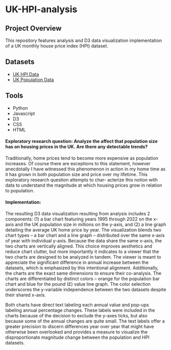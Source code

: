 # UK-HPI-analysis

## Project Overview
This repository features analysis and D3 data visualization implementation of a UK monthly house price index (HPI) dataset.

## Datasets
* [UK HPI Data](https://www.gov.uk/government/statistical-data-sets/uk-house-price-index-data-%20downloads-december-2022)
* [UK Population Data](https://www.ons.gov.uk/peoplepopulationandcommunity/populationandmigration/populationestimates/datasets/estimatesofthepopulationforenglandandwales)

## Tools
* Python
* Javascript
* D3
* CSS
* HTML

#### Exploratory research question: Analyze the affect that population size has on housing prices in the UK. Are there any detectable trends?
Traditionally, home prices tend to become more expensive as population increases. Of course there are exceptions to this statement, however anecdotally I have witnessed this phenomenon in action in my home time as it has grown in both population size and price over my lifetime. This exploratory research question attempts to char- acterize this notion with data to understand the magnitude at which housing prices grow in relation to population.

#### Implementation: 
The resulting D3 data visualization resulting from analysis includes 2 components: (1) a bar chart featuring years 1995 through 2022 on the x-axis and the UK population size in millions on the y-axis, and (2) a line graph detailing the average UK home price by year. The visualization blends two chart types – a bar chart and a line graph – distributed over the same x-axis of year with individual y-axis. Because the data share the same x-axis, the two charts are vertically aligned. This choice improves aesthetics and reduce chart clutter, but more importantly it indicates to a viewer that the two charts are designed to be analyzed in tandem. The viewer is meant to appreciate the significant difference in annual increase between the datasets, which is emphasized by this intentional alignment. Additionally, the charts are the exact same dimensions to ensure their co-analysis. The charts are differentiated by distinct colors – orange for the population bar chart and blue for the pound (£) value line graph. The color selection underscores the y-variable independence between the two datasets despite their shared x-axis.

Both charts have direct text labeling each annual value and pop-ups labeling annual percentage changes. These labels were included in the charts because of the decision to exclude the y-axes ticks, but also because some of the annual changes are quite small. The text labels offer a greater precision to discern differences year over year that might have otherwise been overlooked and provides a measure to visualize the disproportionate magnitude change between the population and HPI datasets.
